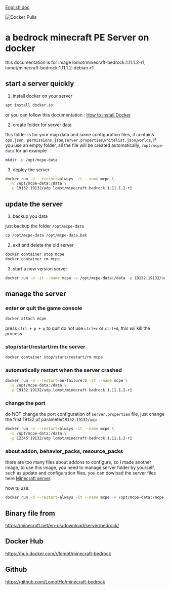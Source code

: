 [English doc]:https://github.com/LomotHo/minecraft-bedrock
[Docker Pulls]:https://img.shields.io/docker/pulls/lomot/minecraft-bedrock.svg
[How to install Docker]:https://docs.docker.com/install/linux/docker-ce/ubuntu/
[Minecraft server]:https://minecraft.net/en-us/download/server/bedrock/

[English doc]

![Docker Pulls]

# a bedrock minecraft PE Server on docker
this documentation is for image lomot/minecraft-bedrock:1.11.1.2-r1, lomot/minecraft-bedrock:1.11.1.2-debian-r1

## start a server quickly
1. install docker on your server

  ```bash
  apt install docker.io
  ```
  or you can follow this documentation : [How to install Docker]

2. create folder for server data

  this folder is for your map data and some configuration files, it contains ```ops.json```,``` permissions.json```,```server.properties```,```whitelist.json```,```worlds```, if you use an empty folder, all the file will be created automatically, ```/opt/mcpe-data``` for an example

  ```bash
  mkdir -p /opt/mcpe-data
  ```

3. deploy the server

  ```bash
  docker run -d --restart=always -it --name mcpe \
    -v /opt/mcpe-data:/data \
    -p 19132:19132/udp lomot/minecraft-bedrock:1.11.1.2-r1
  ```

## update the server
1. backup you data

  just backup the folder ```/opt/mcpe-data```

  ```bash
  cp /opt/mcpe-data /opt/mcpe-data.bak
  ```

2. exit and delete the old server

  ```bash
  docker container stop mcpe
  docker container rm mcpe
  ```
3. start a new version server

  ```bash
  docker run -d -it --name mcpe -v /opt/mcpe-data:/data -p 19132:19132/udp lomot/minecraft-bedrock:1.11.1.2-r1
  ```

## manage the server
### enter or quit the game console
```bash
docker attach mcpe
```
press ```ctrl + p + q``` to quit
do not use ```ctrl+c``` or ```ctrl+d```, this wii kill the process

### stop/start/restart/rm the server
```bash
docker container stop/start/restart/rm mcpe
```

### automatically restart when the server crashed
```bash
docker run -d --restart=on-failure:5 -it --name mcpe \
  -v /opt/mcpe-data:/data \
  -p 19132:19132/udp lomot/minecraft-bedrock:1.11.1.2-r1
```
### change the port
do NOT change the port configuration of ```server.properties``` file, just change the frist 19132 of parameter```19132:19132/udp```

```bash
docker run -d --restart=always -it --name mcpe \
  -v /opt/mcpe-data:/data \
  -p 12345:19132/udp lomot/minecraft-bedrock:1.11.1.2-r1
```

### about addon, behavior_packs, resource_packs
there are too many files about addons to configure, so I made another image, to use this image, you need to manage server folder by yourself, such as update and configuration files, you can dowload the server files here [Minecraft server].

how tu use:

```bash
docker run -d --restart=always -it --name mcpe -v /opt/mcpe-data:/mcpe -p 19132:19132/udp lomot/minecraft-bedrock:base
```

## Binary file from
https://minecraft.net/en-us/download/server/bedrock/

## Docker Hub
https://hub.docker.com/r/lomot/minecraft-bedrock

## Github
https://github.com/LomotHo/minecraft-bedrock
